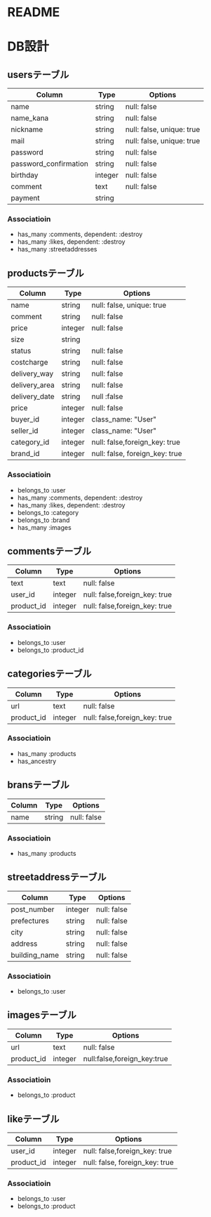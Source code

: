# README

# DB設計
## usersテーブル

|Column|Type|Options|
|------|----|-------|
|name|string|null: false|
|name_kana|string|null: false|
|nickname|string|null: false, unique: true|
|mail|string|null: false, unique: true|
|password|string|null: false|
|password_confirmation|string|null: false|
|birthday|integer|null: false|
|comment|text|null: false|
|payment|string||

### Associatioin
- has_many :comments, dependent: :destroy
- has_many :likes, dependent: :destroy
- has_many :streetaddresses

## productsテーブル

|Column|Type|Options|
|------|----|-------|
|name|string|null: false, unique: true|
|comment|string|null: false|
|price|integer|null: false|
|size|string||
|status|string|null: false|
|costcharge|string|null: false|
|delivery_way|string|null: false|
|delivery_area|string|null: false|
|delivery_date|string|null :false|
|price|integer|null: false|
|buyer_id|integer|class_name: "User"|
|seller_id|integer|class_name: "User"|
|category_id|integer|null: false,foreign_key: true|
|brand_id|integer|null: false, foreign_key: true|

### Associatioin
- belongs_to :user
- has_many :comments, dependent: :destroy
- has_many :likes, dependent: :destroy
- belongs_to :category
- belongs_to :brand
- has_many :images

## commentsテーブル

|Column|Type|Options|
|------|----|-------|
|text|text|null: false|
|user_id|integer|null: false,foreign_key: true|
|product_id|integer|null: false,foreign_key: true|

### Associatioin
- belongs_to :user
- belongs_to :product_id

## categoriesテーブル

|Column|Type|Options|
|------|----|-------|
|url|text|null: false|
|product_id|integer|null: false,foreign_key: true|

### Associatioin
- has_many :products
- has_ancestry

## bransテーブル

|Column|Type|Options|
|------|----|-------|
|name|string|null: false|

### Associatioin
- has_many :products

## streetaddressテーブル

|Column|Type|Options|
|------|----|-------|
|post_number|integer|null: false|
|prefectures|string|null: false|
|city|string|null: false|
|address|string|null: false|
|building_name|string|null: false|

### Associatioin
- belongs_to :user

## imagesテーブル

|Column|Type|Options|
|------|----|-------|
|url|text|null: false|
|product_id|integer|null:false,foreign_key:true|

### Associatioin
- belongs_to :product

## likeテーブル

|Column|Type|Options|
|------|----|-------|
|user_id|integer|null: false,foreign_key: true|
|product_id|integer|null: false, foreign_key: true|

### Associatioin
- belongs_to :user
- belongs_to :product
